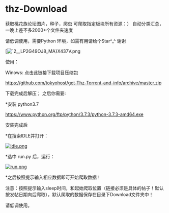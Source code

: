 # thz-Download
获取桃花族论坛图片，种子，爬虫  可爬取指定板块所有资源：）
自动分类汇总，一晚上差不多2000+个文件夹速度

请低调使用，需要Python 环境，如需有用请给个Star^_^ 谢谢


[![`2__LP2G49OJ8_[MA}X437V.png](https://i.loli.net/2019/06/24/5d10a24448c4632642.png)](https://i.loli.net/2019/06/24/5d10a24448c4632642.png)


使用：


Winows:
  点击此链接下载项目压缩包
  
  https://github.com/tokyohost/get-Thz-Torrent-and-info/archive/master.zip
  
  下载完成后解压；
  之后你需要:
  
  *安装 python3.7
  
  https://www.python.org/ftp/python/3.7.3/python-3.7.3-amd64.exe
  
  安装完成后
  
  *在搜索IDLE并打开：
  
[![idle.png](https://i.loli.net/2019/06/28/5d158aaadf08657780.png)](https://i.loli.net/2019/06/28/5d158aaadf08657780.png)

  *选中 run.py 后，运行：
  
[![run.png](https://i.loli.net/2019/06/28/5d158b95dd8fa92254.png)](https://i.loli.net/2019/06/28/5d158b95dd8fa92254.png)
  
  
  *之后按照提示输入相应数据即可开始爬取数据！
  
  
  注意：按照提示输入sleep时间，和起始爬取位置（链接必须是具体的帖子！默认按发帖日期向后爬取），默认爬取的数据保存在目录下Download文件夹中！ 
  
  请低调使用。
